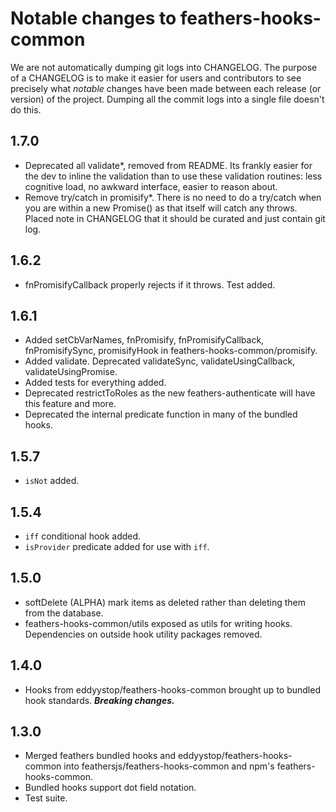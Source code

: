 # Notable changes to feathers-hooks-common

We are not automatically dumping git logs into CHANGELOG.
The purpose of a CHANGELOG is to make it easier for users and contributors to see
precisely what *notable* changes have been made between each release (or version) of the project.
Dumping all the commit logs into a single file doesn't do this.

## 1.7.0
- Deprecated all validate*, removed from README.
Its frankly easier for the dev to inline the validation than to
use these validation routines: less cognitive load, no awkward
interface, easier to reason about.
- Remove try/catch in promisify*.
There is no need to do a try/catch when you are within a new Promise()
as that itself will catch any throws.
Placed note in CHANGELOG that it should be curated and just contain
git log.

## 1.6.2
- fnPromisifyCallback properly rejects if it throws. Test added.

## 1.6.1
- Added setCbVarNames, fnPromisify, fnPromisifyCallback, fnPromisifySync, promisifyHook
in feathers-hooks-common/promisify.
- Added validate. Deprecated validateSync, validateUsingCallback, validateUsingPromise.
- Added tests for everything added.
- Deprecated restrictToRoles as the new feathers-authenticate will have this feature and more.
- Deprecated the internal predicate function in many of the bundled hooks.

## 1.5.7
- `isNot` added.

## 1.5.4
- `iff` conditional hook added.
- `isProvider` predicate added for use with `iff`.

## 1.5.0
- softDelete (ALPHA) mark items as deleted rather than deleting them from the database.
- feathers-hooks-common/utils exposed as utils for writing hooks.
Dependencies on outside hook utility packages removed.

## 1.4.0
- Hooks from eddyystop/feathers-hooks-common brought up to bundled hook standards.
**_Breaking changes._**

## 1.3.0
- Merged feathers bundled hooks and eddyystop/feathers-hooks-common into
feathersjs/feathers-hooks-common and npm's feathers-hooks-common.
- Bundled hooks support dot field notation.
- Test suite.


